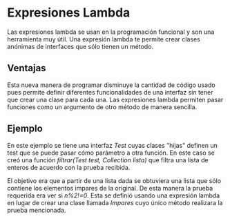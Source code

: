 # Expresiones Lambda

Las expresiones lambda se usan en la programación funcional y son una herramienta muy útil. Una expresión lambda te permite crear clases anónimas de interfaces que sólo tienen un método.

## Ventajas
Esta nueva manera de programar disminuye la cantidad de código usado pues permite definir diferentes funcionalidades de una interfaz sin tener que crear una clase para cada una. Las expresiones lambda permiten pasar funciones como un argumento de otro método de manera sencilla.

## Ejemplo
En este ejemplo se tiene una interfaz _Test_ cuyas clases "hijas" definen un test que se puede pasar cómo parámetro a otra función. En este caso se creó una función _filtrar(Test test, Collection<Integer> lista)_ que filtra una lista de enteros de acuerdo con la prueba recibida.
  
El objetivo era que a partir de una lista dada se obtuviera una lista que sólo contiene los elementos impares de la original. De esta manera la prueba requerida era ver si _n%2!=0_. Esta se definió usando una expresión lambda en lugar de crear una clase llamada _Impares_ cuyo único método realizara la prueba mencionada.
